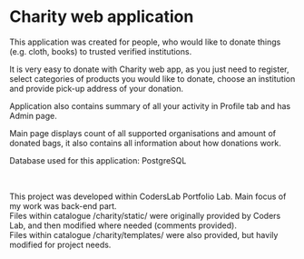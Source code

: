 # Charity web application

This application was created for people, who would like to donate things (e.g. cloth, books) to trusted verified institutions.<br/>

It is very easy to donate with Charity web app, as you just need to register, select categories of products you would like to donate, choose an institution and provide pick-up address of your donation. <br/>

Application also contains summary of all your activity in Profile tab and has Admin page.<br/>

Main page displays count of all supported organisations and amount of donated bags, it also contains all information about how donations work.<br/>

Database used for this application: PostgreSQL

 ##
<br/>
This project was developed within CodersLab Portfolio Lab. Main focus of my work was back-end part.<br/>
Files within catalogue /charity/static/ were originally provided by Coders Lab, and then modified where needed (comments provided).<br/>
Files within catalogue /charity/templates/ were also provided, but havily modified for project needs.





 
